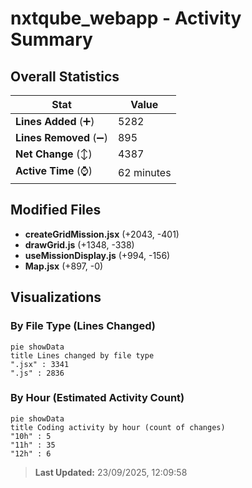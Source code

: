 # nxtqube_webapp - Activity Summary 

## Overall Statistics

| Stat                   | Value                                                             |
| ---------------------- | ----------------------------------------------------------------- |
| **Lines Added** (➕)   | 5282                                          |
| **Lines Removed** (➖) | 895                                        |
| **Net Change** (↕)    | 4387                |
| **Active Time** (⌚)   | 62 minutes |


## Modified Files
- **createGridMission.jsx** (+2043, -401)
- **drawGrid.js** (+1348, -338)
- **useMissionDisplay.js** (+994, -156)
- **Map.jsx** (+897, -0)

## Visualizations

### By File Type (Lines Changed)

```mermaid
pie showData
title Lines changed by file type
".jsx" : 3341
".js" : 2836
```

### By Hour (Estimated Activity Count)

```mermaid
pie showData
title Coding activity by hour (count of changes)
"10h" : 5
"11h" : 35
"12h" : 6
```


> **Last Updated:** 23/09/2025, 12:09:58